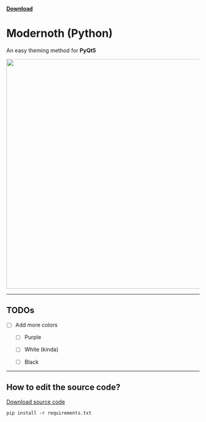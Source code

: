 #### [Download](https://github.com/qwertzuiii/py-modernoth/releases/latest)

# Modernoth (Python)

An easy theming method for **PyQt5**

<img src="https://i.imgur.com/mAItuxX.png" width=600>

---

## TODOs

- [ ] Add more colors
    - [ ] Purple
    - [ ] White (kinda)
    - [ ] Black


---

## How to edit the source code?

[Download source code](DLINK)

`pip install -r requirements.txt`